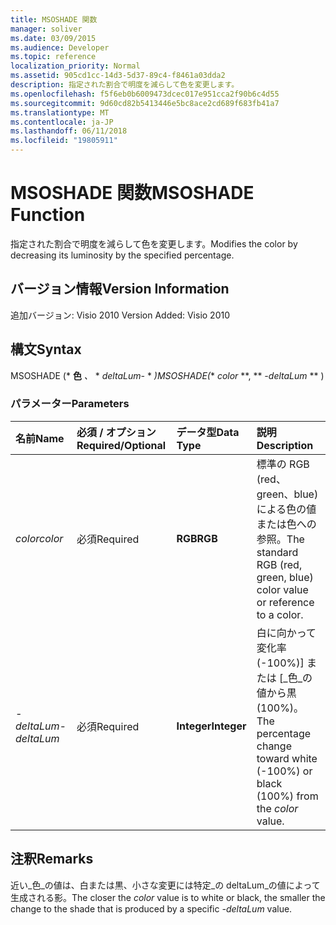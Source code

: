 ```yaml
---
title: MSOSHADE 関数
manager: soliver
ms.date: 03/09/2015
ms.audience: Developer
ms.topic: reference
localization_priority: Normal
ms.assetid: 905cd1cc-14d3-5d37-89c4-f8461a03dda2
description: 指定された割合で明度を減らして色を変更します。
ms.openlocfilehash: f5f6eb0b6009473dcec017e951cca2f90b6c4d55
ms.sourcegitcommit: 9d60cd82b5413446e5bc8ace2cd689f683fb41a7
ms.translationtype: MT
ms.contentlocale: ja-JP
ms.lasthandoff: 06/11/2018
ms.locfileid: "19805911"
---
```

# <a name="msoshade-function"></a><span data-ttu-id="e1f99-103">MSOSHADE 関数</span><span class="sxs-lookup"><span data-stu-id="e1f99-103">MSOSHADE Function</span></span>

<span data-ttu-id="e1f99-104">指定された割合で明度を減らして色を変更します。</span><span class="sxs-lookup"><span data-stu-id="e1f99-104">Modifies the color by decreasing its luminosity by the specified percentage.</span></span>
  
## <a name="version-information"></a><span data-ttu-id="e1f99-105">バージョン情報</span><span class="sxs-lookup"><span data-stu-id="e1f99-105">Version Information</span></span>

<span data-ttu-id="e1f99-106">追加バージョン: Visio 2010
</span><span class="sxs-lookup"><span data-stu-id="e1f99-106">Version Added: Visio 2010</span></span> 
  
## <a name="syntax"></a><span data-ttu-id="e1f99-107">構文</span><span class="sxs-lookup"><span data-stu-id="e1f99-107">Syntax</span></span>

<span data-ttu-id="e1f99-108">MSOSHADE (* **色** *、* * *deltaLum-* * *)</span><span class="sxs-lookup"><span data-stu-id="e1f99-108">MSOSHADE(** *color* **, ** *-deltaLum* ** )</span></span> 
  
### <a name="parameters"></a><span data-ttu-id="e1f99-109">パラメーター</span><span class="sxs-lookup"><span data-stu-id="e1f99-109">Parameters</span></span>

|<span data-ttu-id="e1f99-110">**名前**</span><span class="sxs-lookup"><span data-stu-id="e1f99-110">**Name**</span></span>|<span data-ttu-id="e1f99-111">**必須 / オプション**</span><span class="sxs-lookup"><span data-stu-id="e1f99-111">**Required/Optional**</span></span>|<span data-ttu-id="e1f99-112">**データ型**</span><span class="sxs-lookup"><span data-stu-id="e1f99-112">**Data Type**</span></span>|<span data-ttu-id="e1f99-113">**説明**</span><span class="sxs-lookup"><span data-stu-id="e1f99-113">**Description**</span></span>|
|:-----|:-----|:-----|:-----|
| <span data-ttu-id="e1f99-114">_color_</span><span class="sxs-lookup"><span data-stu-id="e1f99-114">_color_</span></span> <br/> |<span data-ttu-id="e1f99-115">必須</span><span class="sxs-lookup"><span data-stu-id="e1f99-115">Required</span></span>  <br/> |<span data-ttu-id="e1f99-116">**RGB**</span><span class="sxs-lookup"><span data-stu-id="e1f99-116">**RGB**</span></span> <br/> |<span data-ttu-id="e1f99-117">標準の RGB (red、green、blue) による色の値または色への参照。</span><span class="sxs-lookup"><span data-stu-id="e1f99-117">The standard RGB (red, green, blue) color value or reference to a color.</span></span>  <br/> |
| <span data-ttu-id="e1f99-118">_-deltaLum_</span><span class="sxs-lookup"><span data-stu-id="e1f99-118">_-deltaLum_</span></span> <br/> |<span data-ttu-id="e1f99-119">必須</span><span class="sxs-lookup"><span data-stu-id="e1f99-119">Required</span></span>  <br/> |<span data-ttu-id="e1f99-120">**Integer**</span><span class="sxs-lookup"><span data-stu-id="e1f99-120">**Integer**</span></span> <br/> |<span data-ttu-id="e1f99-121">白に向かって変化率 (-100%)] または [_色_の値から黒 (100%)。</span><span class="sxs-lookup"><span data-stu-id="e1f99-121">The percentage change toward white (-100%) or black (100%) from the  _color_ value.</span></span>  <br/> |
   
## <a name="remarks"></a><span data-ttu-id="e1f99-122">注釈</span><span class="sxs-lookup"><span data-stu-id="e1f99-122">Remarks</span></span>

<span data-ttu-id="e1f99-123">近い_色_の値は、白または黒、小さな変更には特定_の deltaLum_の値によって生成される影。</span><span class="sxs-lookup"><span data-stu-id="e1f99-123">The closer the  _color_ value is to white or black, the smaller the change to the shade that is produced by a specific  _-deltaLum_ value.</span></span> 
  

